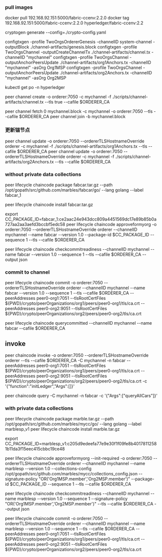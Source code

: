 ### pull images
docker pull 192.168.92.151:5000/fabric-ccenv:2.2.0
docker tag 192.168.92.151:5000/fabric-ccenv:2.2.0 hyperledger/fabric-ccenv:2.2

cryptogen generate --config=./crypto-config.yaml


configtxgen -profile TwoOrgsOrdererGenesis -channelID system-channel -outputBlock ./channel-artifacts/genesis.block
configtxgen -profile TwoOrgsChannel -outputCreateChannelTx ./channel-artifacts/channel.tx -channelID "mychannel"
configtxgen -profile TwoOrgsChannel -outputAnchorPeersUpdate ./channel-artifacts/org1Anchors.tx  -channelID "mychannel" -asOrg Org1MSP
configtxgen -profile TwoOrgsChannel -outputAnchorPeersUpdate ./channel-artifacts/org2Anchors.tx  -channelID "mychannel" -asOrg Org2MSP


kubectl get po -n hyperledger

peer channel create -o orderer:7050 -c mychannel -f ./scripts/channel-artifacts/channel.tx --tls true --cafile $ORDERER_CA


peer channel fetch 0 mychannel.block -c mychannel -o orderer:7050 --tls --cafile $ORDERER_CA
peer channel join -b mychannel.block

### 更新锚节点
peer channel update -o orderer:7050 --ordererTLSHostnameOverride orderer -c mychannel -f ./scripts/channel-artifacts/org1Anchors.tx --tls --cafile $ORDERER_CA
peer channel update -o orderer:7050 --ordererTLSHostnameOverride orderer -c mychannel -f ./scripts/channel-artifacts/org2Anchors.tx --tls --cafile $ORDERER_CA


### without private data collections
peer lifecycle chaincode package fabcar.tar.gz --path /opt/gopath/src/github.com/marbles/fabcar/go/ --lang golang --label fabcar_1

peer lifecycle chaincode install fabcar.tar.gz


export CC_PACKAGE_ID=fabcar_1:ce2aac24e943dcc809a4451569dc17e89b85b0a727aa2aa3aefd3bccbf5edc58
peer lifecycle chaincode approveformyorg -o orderer:7050 --ordererTLSHostnameOverride orderer --channelID mychannel --name fabcar --version 1.0 --package-id $CC_PACKAGE_ID --sequence 1 --tls --cafile $ORDERER_CA


peer lifecycle chaincode checkcommitreadiness --channelID mychannel --name fabcar --version 1.0 --sequence 1 --tls --cafile $ORDERER_CA --output json

### commit to channel 
peer lifecycle chaincode commit -o orderer:7050 --ordererTLSHostnameOverride orderer --channelID mychannel --name fabcar --version 1.0 --sequence 1 --tls --cafile $ORDERER_CA --peerAddresses peer0-org1:7051 --tlsRootCertFiles ${PWD}/crypto/peerOrganizations/org1/peers/peer0-org1/tls/ca.crt --peerAddresses peer0-org2:9051 --tlsRootCertFiles ${PWD}/crypto/peerOrganizations/org2/peers/peer0-org2/tls/ca.crt

peer lifecycle chaincode querycommitted --channelID mychannel --name fabcar --cafile $ORDERER_CA

## invoke
peer chaincode invoke -o orderer:7050 --ordererTLSHostnameOverride orderer --tls --cafile $ORDERER_CA -C mychannel -n fabcar --peerAddresses peer0-org1:7051 --tlsRootCertFiles ${PWD}/crypto/peerOrganizations/org1/peers/peer0-org1/tls/ca.crt --peerAddresses peer0-org2:9051 --tlsRootCertFiles ${PWD}/crypto/peerOrganizations/org2/peers/peer0-org2/tls/ca.crt -c '{"function":"initLedger","Args":[]}'


peer chaincode query -C mychannel -n fabcar -c '{"Args":["queryAllCars"]}'













### with private data collections
peer lifecycle chaincode package marble.tar.gz --path /opt/gopath/src/github.com/marbles/mycc/go/ --lang golang --label marblesp_v1
peer lifecycle chaincode install marble.tar.gz

export CC_PACKAGE_ID=marblesp_v1:c205d9edeefa77e9e30f1f09fe8b40178112581b11da3f15eec415cbbc19ce48

peer lifecycle chaincode approveformyorg --init-required -o orderer:7050 --ordererTLSHostnameOverride orderer --channelID mychannel --name marblesp --version 1.0 --collections-config /opt/gopath/src/github.com/marbles/mycc/collections_config.json --signature-policy "OR('Org1MSP.member','Org2MSP.member')" --package-id $CC_PACKAGE_ID --sequence 1 --tls --cafile $ORDERER_CA

peer lifecycle chaincode checkcommitreadiness --channelID mychannel --name marblesp --version 1.0 --sequence 1 --signature-policy "OR('Org1MSP.member','Org2MSP.member')" --tls --cafile $ORDERER_CA --output json



peer lifecycle chaincode commit -o orderer:7050 --ordererTLSHostnameOverride orderer --channelID mychannel --name marblesp --version 1.0 --sequence 1 --tls --cafile $ORDERER_CA --peerAddresses peer0-org1:7051 --tlsRootCertFiles ${PWD}/crypto/peerOrganizations/org1/peers/peer0-org1/tls/ca.crt --peerAddresses peer0-org2:9051 --tlsRootCertFiles ${PWD}/crypto/peerOrganizations/org2/peers/peer0-org2/tls/ca.crt


